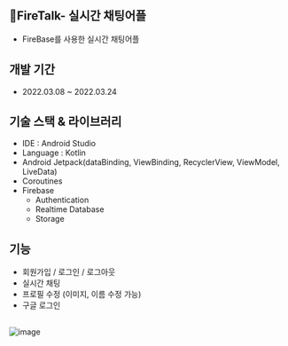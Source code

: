 ## 💬FireTalk- 실시간 채팅어플
- FireBase를 사용한 실시간 채팅어플

## 개발 기간
- 2022.03.08 ~ 2022.03.24

## 기술 스택 & 라이브러리
- IDE : Android Studio
- Language : Kotlin
- Android Jetpack(dataBinding, ViewBinding, RecyclerView, ViewModel, LiveData)
- Coroutines
- Firebase
  - Authentication
  - Realtime Database
  - Storage

## 기능
- 회원가입 / 로그인 / 로그아웃
- 실시간 채팅
- 프로필 수정 (이미지, 이름 수정 가능)
- 구글 로그인

## 
![image](https://user-images.githubusercontent.com/38210019/159862146-dfd3d15e-3ea1-499f-b841-48751d8d2eb4.png)
